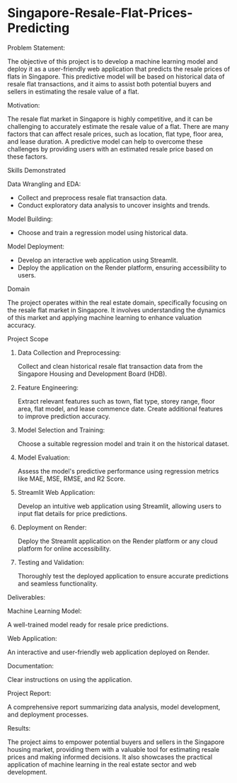 # Singapore-Resale-Flat-Prices-Predicting

Problem Statement:

The objective of this project is to develop a machine learning model and deploy it as a user-friendly web application that predicts the resale prices of flats in Singapore. This predictive model will be based on historical data of resale flat transactions, and it aims to assist both potential buyers and sellers in estimating the resale value of a flat.

Motivation:

The resale flat market in Singapore is highly competitive, and it can be challenging to accurately estimate the resale value of a flat. There are many factors that can affect resale prices, such as location, flat type, floor area, and lease duration. A predictive model can help to overcome these challenges by providing users with an estimated resale price based on these factors.

Skills Demonstrated

Data Wrangling and EDA:

* Collect and preprocess resale flat transaction data.
* Conduct exploratory data analysis to uncover insights and trends.

Model Building:

* Choose and train a regression model using historical data.

Model Deployment:

* Develop an interactive web application using Streamlit.
* Deploy the application on the Render platform, ensuring accessibility to users.

Domain

The project operates within the real estate domain, specifically focusing on the resale flat market in Singapore. It involves understanding the dynamics of this market and applying machine learning to enhance valuation accuracy.

Project Scope

1. Data Collection and Preprocessing:

   Collect and clean historical resale flat transaction data from the Singapore Housing and Development Board (HDB).

2. Feature Engineering:

    Extract relevant features such as town, flat type, storey range, floor area, flat model, and lease commence date. Create additional 
    features to improve prediction accuracy.

3. Model Selection and Training:

    Choose a suitable regression model and train it on the historical dataset.

4. Model Evaluation:

    Assess the model's predictive performance using regression metrics like MAE, MSE, RMSE, and R2 Score.

5. Streamlit Web Application:

    Develop an intuitive web application using Streamlit, allowing users to input flat details for price predictions.

6. Deployment on Render:

   Deploy the Streamlit application on the Render platform or any cloud platform for online accessibility.

7. Testing and Validation:

    Thoroughly test the deployed application to ensure accurate predictions and seamless functionality.

Deliverables:

Machine Learning Model:

A well-trained model ready for resale price predictions.

Web Application:

An interactive and user-friendly web application deployed on Render.

Documentation:

Clear instructions on using the application.

Project Report:

A comprehensive report summarizing data analysis, model development, and deployment processes.

Results:

The project aims to empower potential buyers and sellers in the Singapore housing market, providing them with a valuable tool for estimating resale prices and making informed decisions. It also showcases the practical application of machine learning in the real estate sector and web development.
